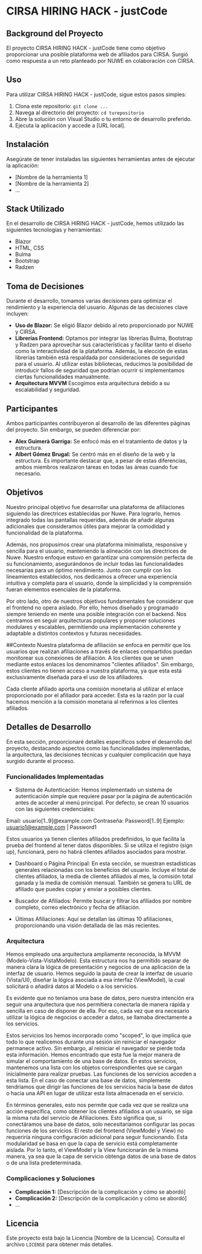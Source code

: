 # CIRSA HIRING HACK - justCode

## Background del Proyecto

El proyecto CIRSA HIRING HACK - justCode tiene como objetivo proporcionar una posible plataforma web de afiliados para CIRSA. Surgió como respuesta a un reto planteado por NUWE en colaboración con CIRSA.

## Uso

Para utilizar CIRSA HIRING HACK - justCode, sigue estos pasos simples:

1. Clona este repositorio: `git clone ...`
2. Navega al directorio del proyecto: `cd turepositorio`
3. Abre la solución con Visual Studio o tu entorno de desarrollo preferido.
4. Ejecuta la aplicación y accede a [URL local].

## Instalación

Asegúrate de tener instaladas las siguientes herramientas antes de ejecutar la aplicación:

- [Nombre de la herramienta 1]
- [Nombre de la herramienta 2]
- ...

## Stack Utilizado

En el desarrollo de CIRSA HIRING HACK - justCode, hemos utilizado las siguientes tecnologías y herramientas:

- Blazor
- HTML, CSS
- Bulma
- Bootstrap
- Radzen

## Toma de Decisiones

Durante el desarrollo, tomamos varias decisiones para optimizar el rendimiento y la experiencia del usuario. Algunas de las decisiones clave incluyen:

- **Uso de Blazor:** Se eligió Blazor debido al reto proporcionado por NUWE y CIRSA.
- **Librerías Frontend:** Optamos por integrar las librerías Bulma, Bootstrap y Radzen para aprovechar sus características y facilitar tanto el diseño como la interactividad de la plataforma. Además, la elección de estas librerías también está respaldada por consideraciones de seguridad para el usuario. Al utilizar estas bibliotecas, reducimos la posibilidad de introducir fallos de seguridad que podrían ocurrir si implementamos ciertas funcionalidades manualmente.
- **Arquitectura MVVM** Escogimos esta arquitectura debido a su escalabilidad y seguridad.
## Participantes

Ambos participantes contribuyeron al desarrollo de las diferentes páginas del proyecto. Sin embargo, se pueden diferenciar por:
- **Alex Guimerà Garriga:** Se enfocó más en el tratamiento de datos y la estructura.
- **Albert Gómez Brugal:** Se centró más en el diseño de la web y la estructura.
Es importante destacar que, a pesar de estas diferencias, ambos miembros realizaron tareas en todas las áreas cuando fue necesario.

## Objetivos
Nuestro principal objetivo fue desarrollar una plataforma de afiliaciones siguiendo las directrices establecidas por Nuwe. Para lograrlo, hemos integrado todas las pantallas requeridas, además de añadir algunas adicionales que consideramos útiles para mejorar la comodidad y funcionalidad de la plataforma.

Además, nos propusimos crear una plataforma minimalista, responsive y sencilla para el usuario, manteniendo la alineación con las directrices de Nuwe. Nuestro enfoque estuvo en garantizar una comprensión perfecta de su funcionamiento, asegurándonos de incluir todas las funcionalidades necesarias para un óptimo rendimiento. Junto con cumplir con los lineamientos establecidos, nos dedicamos a ofrecer una experiencia intuitiva y completa para el usuario, donde la simplicidad y la comprensión fueran elementos esenciales de la plataforma.

Por otro lado, otro de nuestros objetivos fundamentales fue considerar que el frontend no opera aislado. Por ello, hemos diseñado y programado siempre teniendo en mente una posible integración con el backend. Nos centramos en seguir arquitecturas populares y proponer soluciones modulares y escalables, permitiendo una implementación coherente y adaptable a distintos contextos y futuras necesidades.

##Contexto
Nuestra plataforma de afiliación se enfoca en permitir que los usuarios que realizan afiliaciones a través de enlaces compartidos puedan monitorear sus conexiones de afiliación. A los clientes que se unen mediante estos enlaces los denominamos "clientes afiliados". Sin embargo, estos clientes no tienen acceso a nuestra plataforma, ya que esta está exclusivamente diseñada para el uso de los afiliadores.

Cada cliente afiliado aporta una comisión monetaria al utilizar el enlace proporcionado por el afiliador para acceder. Esta es la razón por la cual hacemos mención a la comisión monetaria al referirnos a los clientes afiliados.

## Detalles de Desarrollo

En esta sección, proporcionaré detalles específicos sobre el desarrollo del proyecto, destacando aspectos como las funcionalidades implementadas, la arquitectura, las decisiones técnicas y cualquier complicación que haya surgido durante el proceso.

### Funcionalidades Implementadas

- Sistema de Autenticación:
Hemos implementado un sistema de autenticación simple que requiere pasar por la página de autenticación antes de acceder al menú principal. Por defecto, se crean 10 usuarios con las siguientes credenciales:

Email: usuario[1..9]@example.com
Contraseña: Password[1..9]
Ejemplo: usuario1@example.com | Password1

Estos usuarios ya tienen clientes afiliados predefinidos, lo que facilita la prueba del frontend al tener datos disponibles. Si se utiliza el registro (sign up), funcionará, pero no habrá clientes afiliados asociados para mostrar.

- Dashboard o Página Principal:
En esta sección, se muestran estadísticas generales relacionadas con los beneficios del usuario. Incluye el total de clientes afiliados, la media de clientes afiliados al mes, la comisión total ganada y la media de comisión mensual. También se genera tu URL de afiliado que puedes copiar y enviar a posibles clientes.

- Buscador de Afiliados:
Permite buscar y filtrar los afiliados por nombre completo, correo electrónico y fecha de afiliación.

- Últimas Afiliaciones:
Aquí se detallan las últimas 10 afiliaciones, proporcionando una visión detallada de las más recientes.

### Arquitectura
Hemos empleado una arquitectura ampliamente reconocida, la MVVM (Modelo-Vista-VistaModelo). Esta estructura nos ha permitido separar de manera clara la lógica de presentación y negocios de una aplicación de la interfaz de usuario. Hemos seguido la pauta de crear la interfaz de usuario (Vista/UI), diseñar la lógica asociada a esa interfaz (ViewModel), la cual solicitará o añadirá datos al Modelo o a los servicios.

Es evidente que no teníamos una base de datos, pero nuestra intención era seguir una arquitectura que nos permitiera conectarla de manera rápida y sencilla en caso de disponer de ella. Por eso, cada vez que era necesario utilizar la lógica de negocios o acceder a datos, se llamaba directamente a los servicios.

Estos servicios los hemos incorporado como "scoped", lo que implica que todo lo que realicemos durante una sesión sin reiniciar el navegador permanece activo. Sin embargo, al reiniciar el navegador se pierde toda esta información. Hemos encontrado que esta fue la mejor manera de simular el comportamiento de una base de datos. En estos servicios, mantenemos una lista con los objetos correspondientes que se cargan inicialmente para realizar pruebas. Las funciones de los servicios acceden a esta lista. En el caso de conectar una base de datos, simplemente tendríamos que dirigir las funciones de los servicios hacia la base de datos o hacia una API en lugar de utilizar esta lista almacenada en el servicio.

En términos generales, esto nos permite que cada vez que se realiza una acción específica, como obtener los clientes afiliados a un usuario, se siga la misma ruta del servicio de Afiliaciones. Esto significa que, si conectáramos una base de datos, solo necesitaríamos configurar las pocas funciones de los servicios. El resto del frontend (ViewModel y View) no requeriría ninguna configuración adicional para seguir funcionando. Esta modularidad se basa en que la capa de servicio está completamente aislada. Por lo tanto, el ViewModel y la View funcionarán de la misma manera, ya sea que la capa de servicio obtenga datos de una base de datos o de una lista predeterminada.


### Complicaciones y Soluciones

- **Complicación 1:** [Descripción de la complicación y cómo se abordó]
- **Complicación 2:** [Descripción de la complicación y cómo se abordó]
- ...

## Licencia

Este proyecto está bajo la Licencia [Nombre de la Licencia]. Consulta el archivo `LICENSE` para obtener más detalles.
